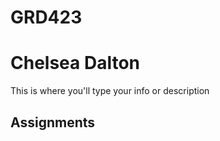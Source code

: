 # GRD423
<h1>Chelsea Dalton</h1>
<p>This is where you'll type your info or description</p>

<h2>Assignments</h2>

<h3> </h3>
